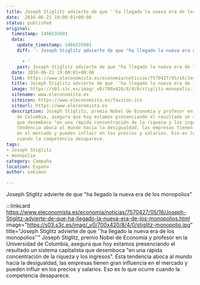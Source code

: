 ```yaml
---
title: Joseph Stiglitz advierte de que ''ha llegado la nueva era de los monopolios''
date:  2016-06-21 19:00:01+00:00
status: published
original:
  timestamp: 1466535601
  data:
    update_timestamp: 1466535601
    diff: '- Joseph Stiglitz advierte de que "ha llegado la nueva era de los monopolios"

      + '
    past: Joseph Stiglitz advierte de que "ha llegado la nueva era de los monopolios"
  date: 2016-06-21 19:00:01+00:00
  link: https://www.eleconomista.es/economia/noticias/7570427/05/16/Joseph-Stiglitz-advierte-de-que-ha-llegado-la-nueva-era-de-los-monopolios.html
  title: Joseph Stiglitz advierte de que ''ha llegado la nueva era de los monopolios''
  image: https://s03.s3c.es/imag/_v0/700x420/8/4/0/stiglitz-monopolio.jpg
  sitename: www.eleconomista.es
  siteicon: https://www.eleconomista.es/favicon.ico
  siteurl: https://www.eleconomista.es
  description: Joseph Stiglitz, premio Nobel de Economía y profesor en la Universidad
    de Columbia, asegura que hoy estamos presenciando el resultado un sistema capitalista
    que desemboca "en una rápida concentración de la riqueza y los ingresos". Esta
    tendencia aboca al mundo hacia la desigualdad, las empresas tienen gran influencia
    en el mercado y pueden influir en los precios y salarios. Eso es lo que ocurre
    cuando la competencia desaparece.
tags:
- Joseph Stiglitz
- monopolio
category: Campaña
location: España
author: vokimon

---
```

Joseph Stiglitz advierte de que "ha llegado la nueva era de los monopolios"

:::linkcard https://www.eleconomista.es/economia/noticias/7570427/05/16/Joseph-Stiglitz-advierte-de-que-ha-llegado-la-nueva-era-de-los-monopolios.html image="https://s03.s3c.es/imag/_v0/700x420/8/4/0/stiglitz-monopolio.jpg" title="Joseph Stiglitz advierte de que ''ha llegado la nueva era de los monopolios''"
    Joseph Stiglitz, premio Nobel de Economía y profesor en la Universidad de Columbia, asegura que hoy estamos presenciando el resultado un sistema capitalista que desemboca "en una rápida concentración de la riqueza y los ingresos". Esta tendencia aboca al mundo hacia la desigualdad, las empresas tienen gran influencia en el mercado y pueden influir en los precios y salarios. Eso es lo que ocurre cuando la competencia desaparece.

